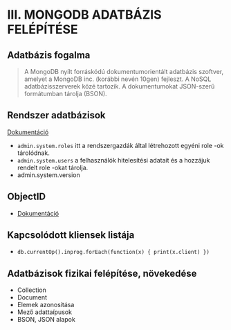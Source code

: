 # III. MONGODB ADATBÁZIS FELÉPÍTÉSE
## Adatbázis fogalma
> A MongoDB nyílt forráskódú dokumentumorientált adatbázis szoftver, amelyet a MongoDB inc. (korábbi nevén 10gen) fejleszt. A NoSQL adatbázisszerverek közé tartozik. A dokumentumokat JSON-szerű formátumban tárolja (BSON).
  
## Rendszer adatbázisok
[Dokumentáció](https://docs.mongodb.com/manual/reference/system-collections/)  
- `admin.system.roles` itt a rendszergazdák által létrehozott egyéni role -ok tárolódnak.
- `admin.system.users` a felhasználók hitelesítési adatait és a hozzájuk rendelt role -okat tárolja.
- admin.system.version

## ObjectID 
- [Dokumentáció](https://docs.mongodb.com/manual/reference/method/ObjectId/#ObjectId)  

## Kapcsolódott kliensek listája
- `db.currentOp().inprog.forEach(function(x) { print(x.client) })`


## Adatbázisok fizikai felépítése, növekedése

- Collection
- Document
- Elemek azonosítása
- Mező adattaípusok
- BSON, JSON alapok